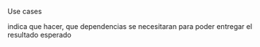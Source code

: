 Use cases

indica que hacer, que dependencias se necesitaran para poder entregar el resultado esperado
